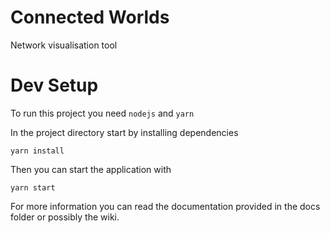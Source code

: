 # Connected Worlds

Network visualisation tool

# Dev Setup

To run this project you need `nodejs` and `yarn`

In the project directory start by installing dependencies

```
yarn install
```

Then you can start the application with

```
yarn start
```

For more information you can read the documentation provided in the docs folder or possibly the wiki.